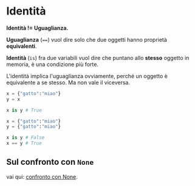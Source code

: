 # Identità

**Identità != Uguaglianza.**

**Uguaglianza** (`==`) vuol dire solo che due oggetti hanno
proprietà **equivalenti**.

**Identità** (`is`) fra due variabili vuol dire che puntano
allo **stesso** oggetto in memoria, è una condizione più forte.


L'identità implica l'uguaglianza ovviamente, perché un oggetto è equivalente a se stesso. Ma non vale il viceversa.


```python
x = {"gatto":"miao"}
y = x

x is y # True

x = {"gatto":"miao"}
y = {"gatto":"miao"}

x is y # False
x == y # True
```

## Sul confronto con `None`

vai qui: [confronto con None](./0_confronto-none.md#confronto-con-none).